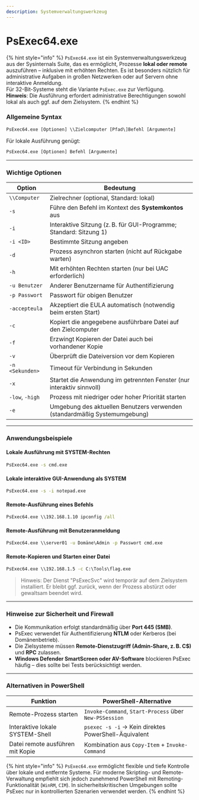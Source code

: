 ```yaml
---
description: Systemverwaltungswerkzeug
---
```


# PsExec64.exe

{% hint style="info" %}
`PsExec64.exe` ist ein Systemverwaltungswerkzeug aus der Sysinternals Suite, das es ermöglicht, Prozesse **lokal oder remote** auszuführen – inklusive mit erhöhten Rechten. Es ist besonders nützlich für administrative Aufgaben in großen Netzwerken oder auf Servern ohne interaktive Anmeldung.\
Für 32-Bit-Systeme steht die Variante `PsExec.exe` zur Verfügung.\
**Hinweis**: Die Ausführung erfordert administrative Berechtigungen sowohl lokal als auch ggf. auf dem Zielsystem.
{% endhint %}

### Allgemeine Syntax

```cmd
PsExec64.exe [Optionen] \\Zielcomputer [Pfad\]Befehl [Argumente]
```

Für lokale Ausführung genügt:

```cmd
PsExec64.exe [Optionen] Befehl [Argumente]
```

***

### Wichtige Optionen

| Option          | Bedeutung                                                                 |
| --------------- | ------------------------------------------------------------------------- |
| `\\Computer`    | Zielrechner (optional, Standard: lokal)                                   |
| `-s`            | Führe den Befehl im Kontext des **Systemkontos** aus                      |
| `-i`            | Interaktive Sitzung (z. B. für GUI-Programme; Standard: Sitzung 1)        |
| `-i <ID>`       | Bestimmte Sitzung angeben                                                 |
| `-d`            | Prozess asynchron starten (nicht auf Rückgabe warten)                     |
| `-h`            | Mit erhöhten Rechten starten (nur bei UAC erforderlich)                   |
| `-u Benutzer`   | Anderer Benutzername für Authentifizierung                                |
| `-p Passwort`   | Passwort für obigen Benutzer                                              |
| `-accepteula`   | Akzeptiert die EULA automatisch (notwendig beim ersten Start)             |
| `-c`            | Kopiert die angegebene ausführbare Datei auf den Zielcomputer             |
| `-f`            | Erzwingt Kopieren der Datei auch bei vorhandener Kopie                    |
| `-v`            | Überprüft die Dateiversion vor dem Kopieren                               |
| `-n <Sekunden>` | Timeout für Verbindung in Sekunden                                        |
| `-x`            | Startet die Anwendung im getrennten Fenster (nur interaktiv sinnvoll)     |
| `-low`, `-high` | Prozess mit niedriger oder hoher Priorität starten                        |
| `-e`            | Umgebung des aktuellen Benutzers verwenden (standardmäßig Systemumgebung) |

***

### Anwendungsbeispiele

#### Lokale Ausführung mit SYSTEM-Rechten

```cmd
PsExec64.exe -s cmd.exe
```

#### Lokale interaktive GUI-Anwendung als SYSTEM

```cmd
PsExec64.exe -s -i notepad.exe
```

#### Remote-Ausführung eines Befehls

```cmd
PsExec64.exe \\192.168.1.10 ipconfig /all
```

#### Remote-Ausführung mit Benutzeranmeldung

```cmd
PsExec64.exe \\server01 -u Domäne\Admin -p Passwort cmd.exe
```

#### Remote-Kopieren und Starten einer Datei

```cmd
PsExec64.exe \\192.168.1.5 -c C:\Tools\flag.exe
```

> Hinweis: Der Dienst "PsExecSvc" wird temporär auf dem Zielsystem installiert. Er bleibt ggf. zurück, wenn der Prozess abstürzt oder gewaltsam beendet wird.

***

### Hinweise zur Sicherheit und Firewall

* Die Kommunikation erfolgt standardmäßig über **Port 445 (SMB)**.
* PsExec verwendet für Authentifizierung **NTLM** oder Kerberos (bei Domänenbetrieb).
* Die Zielsysteme müssen **Remote-Dienstzugriff (Admin-Share, z. B. C$)** und **RPC** zulassen.
* **Windows Defender SmartScreen oder AV-Software** blockieren PsExec häufig – dies sollte bei Tests berücksichtigt werden.

***

### Alternativen in PowerShell

| Funktion                         | PowerShell-Alternative                                 |
| -------------------------------- | ------------------------------------------------------ |
| Remote-Prozess starten           | `Invoke-Command`, `Start-Process` über `New-PSSession` |
| Interaktive lokale SYSTEM-Shell  | `psexec -s -i` → Kein direktes PowerShell-Äquivalent   |
| Datei remote ausführen mit Kopie | Kombination aus `Copy-Item` + `Invoke-Command`         |

{% hint style="info" %}
`PsExec64.exe` ermöglicht flexible und tiefe Kontrolle über lokale und entfernte Systeme. Für moderne Skripting- und Remote-Verwaltung empfiehlt sich jedoch zunehmend PowerShell mit Remoting-Funktionalität (`WinRM`, `CIM`). In sicherheitskritischen Umgebungen sollte PsExec nur in kontrollierten Szenarien verwendet werden.
{% endhint %}
